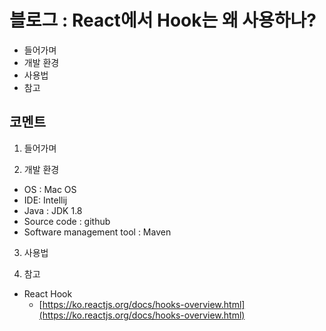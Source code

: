 # 블로그 : React에서 Hook는 왜 사용하나?
* 들어가며
* 개발 환경
* 사용법
* 참고

**코멘트**
-

1. 들어가며

2. 개발 환경

* OS : Mac OS
* IDE: Intellij
* Java : JDK 1.8
* Source code : github
* Software management tool : Maven

3. 사용법

4. 참고

* React Hook
	* [https://ko.reactjs.org/docs/hooks-overview.html](https://ko.reactjs.org/docs/hooks-overview.html)